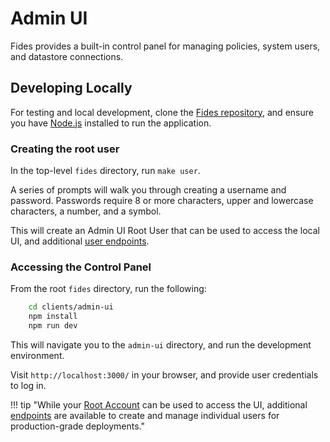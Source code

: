 # Admin UI

Fides provides a built-in control panel for managing policies, system users, and datastore connections.

## Developing Locally

For testing and local development, clone the [Fides repository](https://github.com/ethyca/fides/), and ensure you have [Node.js](https://nodejs.org/en/download/) installed to run the application.

### Creating the root user

In the top-level `fides` directory, run `make user`.

A series of prompts will walk you through creating a username and password. Passwords require 8 or more characters, upper and lowercase characters, a number, and a symbol. 

This will create an Admin UI Root User that can be used to access the local UI, and additional [user endpoints](./user_management.md#managing-users-from-the-api).

### Accessing the Control Panel

From the root `fides` directory, run the following:
``` sh
    cd clients/admin-ui
    npm install
    npm run dev
```

This will navigate you to the `admin-ui` directory, and run the development environment.

Visit `http://localhost:3000/` in your browser, and provide user credentials to log in. 

!!! tip "While your [Root Account](#creating-the-root-user) can be used to access the UI, additional [endpoints](#managing-users) are available to create and manage individual users for production-grade deployments."